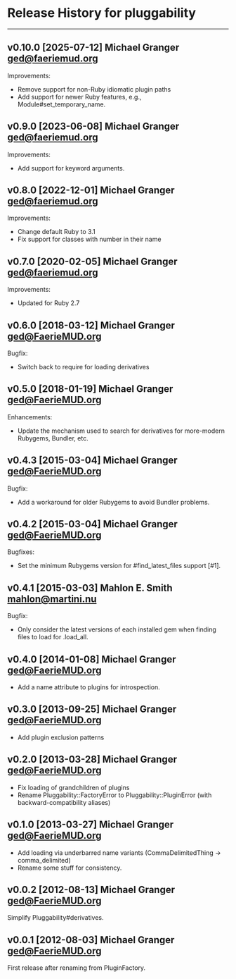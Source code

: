# Release History for pluggability

---

## v0.10.0 [2025-07-12] Michael Granger <ged@faeriemud.org>

Improvements:

- Remove support for non-Ruby idiomatic plugin paths
- Add support for newer Ruby features, e.g., Module#set_temporary_name.


## v0.9.0 [2023-06-08] Michael Granger <ged@faeriemud.org>

Improvements:

- Add support for keyword arguments.


## v0.8.0 [2022-12-01] Michael Granger <ged@faeriemud.org>

Improvements:

- Change default Ruby to 3.1
- Fix support for classes with number in their name


## v0.7.0 [2020-02-05] Michael Granger <ged@faeriemud.org>

Improvements:

- Updated for Ruby 2.7


## v0.6.0 [2018-03-12] Michael Granger <ged@FaerieMUD.org>

Bugfix:

- Switch back to require for loading derivatives


## v0.5.0 [2018-01-19] Michael Granger <ged@FaerieMUD.org>

Enhancements:

- Update the mechanism used to search for derivatives for more-modern Rubygems,
  Bundler, etc.


## v0.4.3 [2015-03-04] Michael Granger <ged@FaerieMUD.org>

Bugfix:

- Add a workaround for older Rubygems to avoid Bundler problems.


## v0.4.2 [2015-03-04] Michael Granger <ged@FaerieMUD.org>

Bugfixes:

- Set the minimum Rubygems version for #find_latest_files support [#1].


## v0.4.1 [2015-03-03] Mahlon E. Smith <mahlon@martini.nu>

Bugfix:

- Only consider the latest versions of each installed gem
  when finding files to load for .load_all.


## v0.4.0 [2014-01-08] Michael Granger <ged@FaerieMUD.org>

- Add a name attribute to plugins for introspection.


## v0.3.0 [2013-09-25] Michael Granger <ged@FaerieMUD.org>

- Add plugin exclusion patterns


## v0.2.0 [2013-03-28] Michael Granger <ged@FaerieMUD.org>

- Fix loading of grandchildren of plugins
- Rename Pluggability::FactoryError to 
  Pluggability::PluginError (with backward-compatibility aliases)


## v0.1.0 [2013-03-27] Michael Granger <ged@FaerieMUD.org>

- Add loading via underbarred name variants (CommaDelimitedThing ->
  comma_delimited)
- Rename some stuff for consistency.

## v0.0.2 [2012-08-13] Michael Granger <ged@FaerieMUD.org>

Simplify Pluggability#derivatives.


## v0.0.1 [2012-08-03] Michael Granger <ged@FaerieMUD.org>

First release after renaming from PluginFactory.

